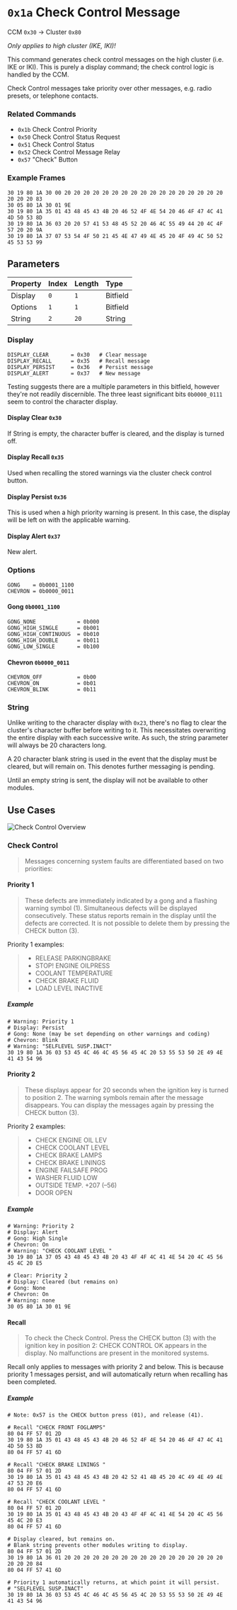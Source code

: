 # `0x1a` Check Control Message

CCM `0x30` → Cluster `0x80`

*Only applies to high cluster (IKE, IKI)!*

This command generates check control messages on the high cluster (i.e. IKE or IKI). This is purely a display command; the check control logic is handled by the CCM.

Check Control messages take priority over other messages, e.g. radio presets, or telephone contacts.

### Related Commands

- `0x1b` Check Control Priority
- `0x50` Check Control Status Request
- `0x51` Check Control Status
- `0x52` Check Control Message Relay
- `0x57` "Check" Button

### Example Frames
    
    30 19 80 1A 30 00 20 20 20 20 20 20 20 20 20 20 20 20 20 20 20 20 20 20 20 20 83
    30 05 80 1A 30 01 9E
    30 19 80 1A 35 01 43 48 45 43 4B 20 46 52 4F 4E 54 20 46 4F 47 4C 41 4D 50 53 8D
    30 19 80 1A 36 03 20 20 57 41 53 48 45 52 20 46 4C 55 49 44 20 4C 4F 57 20 20 9A
    30 19 80 1A 37 07 53 54 4F 50 21 45 4E 47 49 4E 45 20 4F 49 4C 50 52 45 53 53 99

## Parameters

Property|Index|Length|Type
:-------|:----|:-----|:---
Display |`0`  |`1`   |Bitfield
Options |`1`  |`1`   |Bitfield
String  |`2`  |`20`  |String

### Display
        
    DISPLAY_CLEAR       = 0x30   # Clear message
    DISPLAY_RECALL      = 0x35   # Recall message
    DISPLAY_PERSIST     = 0x36   # Persist message
    DISPLAY_ALERT       = 0x37   # New message

Testing suggests there are a multiple parameters in this bitfield, however they're not readily discernible. The three least significant bits `0b0000_0111` seem to control the character display.

#### Display Clear `0x30`

If String is empty, the character buffer is cleared, and the display is turned off.

#### Display Recall `0x35`

Used when recalling the stored warnings via the cluster check control button.

#### Display Persist `0x36`

This is used when a high priority warning is present. In this case, the display will be left on with the applicable warning.

#### Display Alert `0x37`

New alert.

### Options

    GONG    = 0b0001_1100
    CHEVRON = 0b0000_0011

#### Gong `0b0001_1100`
    
    GONG_NONE             = 0b000
    GONG_HIGH_SINGLE      = 0b001
    GONG_HIGH_CONTINUOUS  = 0b010
    GONG_HIGH_DOUBLE      = 0b011
    GONG_LOW_SINGLE       = 0b100

#### Chevron `0b0000_0011`

    CHEVRON_OFF           = 0b00
    CHEVRON_ON            = 0b01
    CHEVRON_BLINK         = 0b11

### String

Unlike writing to the character display with `0x23`, there's no flag to clear the cluster's character buffer before writing to it. This necessitates overwriting the entire display with each successive write. As such, the string parameter will always be 20 characters long.

A 20 character blank string is used in the event that the display must be cleared, but will remain on. This denotes further messaging is pending.

Until an empty string is sent, the display will not be available to other modules.

## Use Cases

![Check Control Overview](1a/cc.jpg)

### Check Control

> Messages concerning system faults are differentiated based on two priorities:

#### Priority 1

> These defects are immediately indicated by a gong and a flashing warning symbol (1). Simultaneous defects will be displayed consecutively. These status reports remain in the display until the defects are corrected. It is not possible to delete them by pressing the CHECK button (3).

Priority 1 examples:

> - RELEASE PARKINGBRAKE
> - STOP! ENGINE OILPRESS
> - COOLANT TEMPERATURE
> - CHECK BRAKE FLUID
> - LOAD LEVEL INACTIVE

##### Example

    # Warning: Priority 1
    # Display: Persist
    # Gong: None (may be set depending on other warnings and coding)
    # Chevron: Blink
    # Warning: "SELFLEVEL SUSP.INACT"
    30 19 80 1A 36 03 53 45 4C 46 4C 45 56 45 4C 20 53 55 53 50 2E 49 4E 41 43 54 96

#### Priority 2

> These displays appear for 20 seconds when the ignition key is turned to position 2. The warning symbols remain after the message disappears. You can display the messages again by pressing the CHECK
button (3).

Priority 2 examples:

> - CHECK ENGINE OIL LEV
> - CHECK COOLANT LEVEL
> - CHECK BRAKE LAMPS
> - CHECK BRAKE LININGS
> - ENGINE FAILSAFE PROG
> - WASHER FLUID LOW
> - OUTSIDE TEMP. +207 (–56)
> - DOOR OPEN

##### Example

    # Warning: Priority 2
    # Display: Alert
    # Gong: High Single
    # Chevron: On
    # Warning: "CHECK COOLANT LEVEL "
    30 19 80 1A 37 05 43 48 45 43 4B 20 43 4F 4F 4C 41 4E 54 20 4C 45 56 45 4C 20 E5

    # Clear: Priority 2
    # Display: Cleared (but remains on)
    # Gong: None
    # Chevron: On
    # Warning: none
    30 05 80 1A 30 01 9E

#### Recall

> To check the Check Control. Press the CHECK button (3) with the ignition key in position 2: CHECK CONTROL OK appears in the display. No malfunctions are present in the monitored systems.

Recall only applies to messages with priority 2 and below. This is because priority 1 messages persist, and will automatically return when recalling has been completed.

##### Example

    # Note: 0x57 is the CHECK button press (01), and release (41).
    
    # Recall "CHECK FRONT FOGLAMPS"
    80 04 FF 57 01 2D
    30 19 80 1A 35 01 43 48 45 43 4B 20 46 52 4F 4E 54 20 46 4F 47 4C 41 4D 50 53 8D
    80 04 FF 57 41 6D
    
    # Recall "CHECK BRAKE LININGS "    
    80 04 FF 57 01 2D
    30 19 80 1A 35 01 43 48 45 43 4B 20 42 52 41 4B 45 20 4C 49 4E 49 4E 47 53 20 E6
    80 04 FF 57 41 6D
    
    # Recall "CHECK COOLANT LEVEL "
    80 04 FF 57 01 2D
    30 19 80 1A 35 01 43 48 45 43 4B 20 43 4F 4F 4C 41 4E 54 20 4C 45 56 45 4C 20 E3
    80 04 FF 57 41 6D 
    
    # Display cleared, but remains on.
    # Blank string prevents other modules writing to display.
    80 04 FF 57 01 2D
    30 19 80 1A 36 01 20 20 20 20 20 20 20 20 20 20 20 20 20 20 20 20 20 20 20 20 84
    80 04 FF 57 41 6D
    
    # Priority 1 automatically returns, at which point it will persist.
    # "SELFLEVEL SUSP.INACT"
    30 19 80 1A 36 03 53 45 4C 46 4C 45 56 45 4C 20 53 55 53 50 2E 49 4E 41 43 54 96